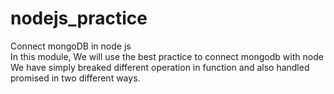 # nodejs_practice
Connect mongoDB in node js<br>
In this module, We will use the best practice to connect mongodb with node<br>
We have simply breaked different operation in function and also handled promised in two different ways.